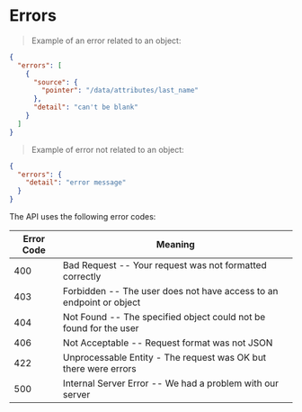 # Errors
> Example of an error related to an object:

```json
{
  "errors": [
    {
      "source": {
        "pointer": "/data/attributes/last_name"
      },
      "detail": "can't be blank"
    }
  ]
}
```

> Example of error not related to an object:

```json
{
  "errors": {
    "detail": "error message"
  }
}
```

The API uses the following error codes:

Error Code | Meaning
---------- | -------
400 | Bad Request -- Your request was not formatted correctly
403 | Forbidden -- The user does not have access to an endpoint or object
404 | Not Found -- The specified object could not be found for the user
406 | Not Acceptable -- Request format was not JSON
422 | Unprocessable Entity - The request was OK but there were errors
500 | Internal Server Error -- We had a problem with our server